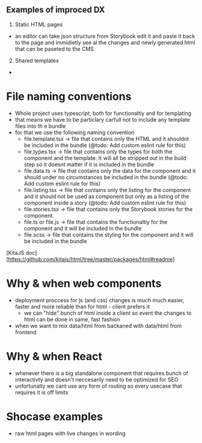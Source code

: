 ## Examples of improced DX

1. Static HTML pages

-   an editor can take json structure from Storybook edit it and paste it back to the page and immidietly see al the changes and newly generated html that can be paseted to the CMS

2. Shared templates

-

# File naming conventions

-   Whole project uses typescript, both for functionaltiy and for templating
-   that means we have to be particlary carfull not to include any template files into th e bundle
-   for that we use the following naming convention
    -   file.template.tsx -> file that contains only the HTML and it shouldnt be included in the bundle (@todo: Add custom eslint rule for this)
    -   file.types.tsx -> file that contains only the types for both the component and the template. It will all be stripped out in the build step so it doesnt matter if it is included in the bundle
    -   file.data.ts -> file that contains only the data for the component and it should under no circumstances be included in the bundle (@todo: Add custom eslint rule for this)
    -   file.listing.tsx -> file that contains only the listing for the component and it should not be used as component but only as a listing of the component inside a story (@todo: Add custom eslint rule for this)
    -   file.stories.tsx -> file that contains only the Storybook stories for the component.
    -   file.ts or file.js -> file that contains the functionaltiy for the component and it will be included in the bundle
    -   file.scss -> file that contains the styling for the component and it will be included in the bundle

[KitaJS doc][https://github.com/kitajs/html/tree/master/packages/html#readme]

# Why & when web components

-   deployment proccess for js (and css) changes is much much easier, faster and more reliable than for html - client prefers it
    -   we can "hide" bunch of html inside a client so event the changes to html can be done in same, fast fashion
-   when we want to mix data/html from backaned with data/html from frontend

# Why & when React

-   whenever there is a big standalone component that requires bunch of interactivty and doesn't neccesarily need to be optimized for SEO
-   unfortunatly we cant use any form of routing so every usecase that requires it is off limits

# Shocase examples

-   raw html pages with live changes in wording
